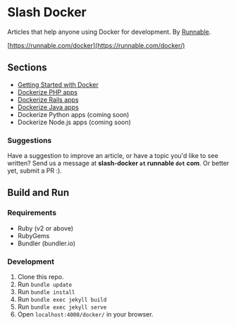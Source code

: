 # Slash Docker
Articles that help anyone using Docker for development. By [Runnable](https://runnable.com/).

[https://runnable.com/docker](https://runnable.com/docker/)

## Sections

- [Getting Started with Docker](https://runnable.com/docker/getting-started/)
- [Dockerize PHP apps](https://runnable.com/docker/php/)
- [Dockerize Rails apps](https://runnable.com/docker/rails/)
- [Dockerize Java apps](https://runnable.com/docker/java/)
- Dockerize Python apps (coming soon)
- Dockerize Node.js apps (coming soon)

### Suggestions

Have a suggestion to improve an article, or have a topic you'd like to see written? Send us a message at **slash-docker `at` runnable `dot` com**. Or better yet, submit a PR :).

## Build and Run

### Requirements

- Ruby (v2 or above)
- RubyGems
- Bundler (bundler.io)

### Development

1. Clone this repo.
2. Run `bundle update`
3. Run `bundle install`
4. Run `bundle exec jekyll build`
5. Run `bundle exec jekyll serve`
6. Open `localhost:4000/docker/` in your browser.